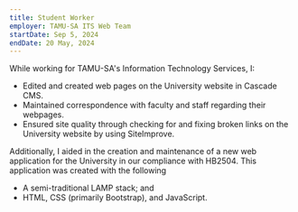 ```yaml
---
title: Student Worker
employer: TAMU-SA ITS Web Team
startDate: Sep 5, 2024
endDate: 20 May, 2024
---
```

While working for TAMU-SA's Information Technology Services, I:

- Edited and created web pages on the University website in Cascade CMS.
- Maintained correspondence with faculty and staff regarding their webpages.
- Ensured site quality through checking for and fixing broken links on the
  University website by using SiteImprove.

Additionally, I aided in the creation and maintenance of a new web application
for the University in our compliance with HB2504. This application was created
with the following

- A semi-traditional LAMP stack; and
- HTML, CSS (primarily Bootstrap), and JavaScript.

